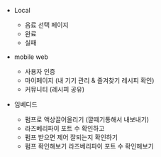 - Local

  - 음료 선택 페이지
  - 완료
  - 실패 

  

- mobile web

  - 사용자 인증
  - 마이페이지 (내 기기 관리 & 즐겨찾기 레시피 확인)
  - 커뮤니티 (레시피 공유)

  

- 임베디드 

  - 펌프로 액상끌어올리기 (깔떼기통해서 내보내기)
  - 라즈베리파이 포트 수 확인하고
  - 펌프 받으면 제어 잘되는지 확인하기 
  - 펌프 확인해보기 라즈베리파이 포트 수 확인해보기 